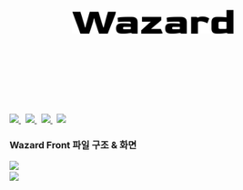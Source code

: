 <div align="center" style="padding:110px">

  ![](https://github.com/TeamWazard/wazard-server/blob/main/img/Wazard_logo.png?raw=true)

</div>

<p>
  <a href="https://github.com/TeamWazard/wazard-front/issues">
    <img src="https://img.shields.io/github/issues/TeamWazard/wazard-front?color=eaeaea"/>
  </a>
  &nbsp
  <a href="https://github.com/TeamWazard/wazard-front/issues?q=is%3Aissue+is%3Aclosed">
    <img src="https://img.shields.io/github/issues-closed/TeamWazard/wazard-front?color=4fc2e2"/>
  </a>
  &nbsp
  <a href="https://github.com/TeamWazard/wazard-front/pulls">
    <img src="https://img.shields.io/github/issues-pr/TeamWazard/wazard-front?color=eaeaea"/>
  </a>
  &nbsp
  <a href="https://github.com/TeamWazard/wazard-front/pulls?q=is%3Apr+is%3Aclosed">
    <img src="https://img.shields.io/github/issues-pr-closed/TeamWazard/wazard-front?color=ffa5cf"/>
  </a>
</p>

### Wazard Front 파일 구조 & 화면
<a href="https://juniper-drawer-723.notion.site/Front-099f2b61a0d445af8b60c2c92b4a0394?pvs=4">
  <img src="https://img.shields.io/badge/Notion-000000?style=for-the-badge&logo=notion&logoColor=white">
</a></br>
<a href="https://www.figma.com/embed?embed_host=notion&url=https%3A%2F%2Fwww.figma.com%2Ffile%2F6j8YYyec91gGnRewZa2Mu6%2FWazard%3Fnode-id%3D20%253A3%26t%3DceMj6vT5ztE2W3WN-1">
  <img src="https://img.shields.io/badge/Figma-F24E1E?style=for-the-badge&logo=figma&logoColor=white">
</a>
